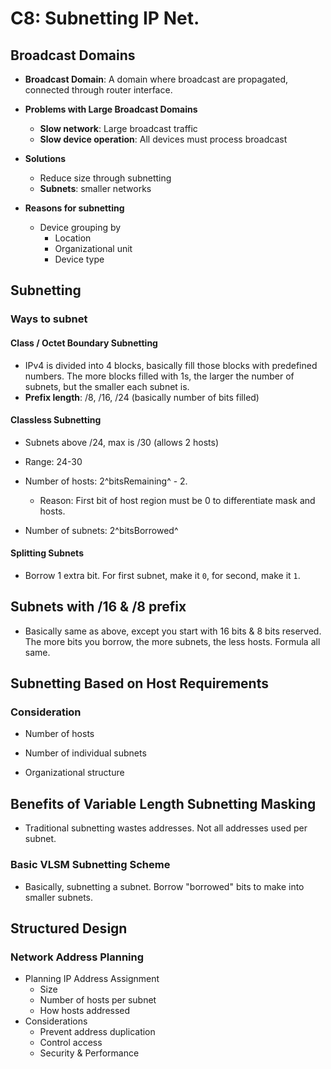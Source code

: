 # C8: Subnetting IP Net.

## Broadcast Domains

- **Broadcast Domain**: A domain where broadcast are propagated, connected through router interface.
- **Problems with Large Broadcast Domains**
  - **Slow network**: Large broadcast traffic
  - **Slow device operation**: All devices must process broadcast

- **Solutions**
  - Reduce size through subnetting
  - **Subnets**: smaller networks
- **Reasons for subnetting**
  - Device grouping by
    - Location
    - Organizational unit
    - Device type

## Subnetting

### Ways to subnet

#### Class / Octet Boundary Subnetting

- IPv4 is divided into 4 blocks, basically fill those blocks with predefined numbers. The more blocks filled with 1s, the larger the number of subnets, but the smaller each subnet is.
- **Prefix length**: /8, /16, /24 (basically number of bits filled)

#### Classless Subnetting

- Subnets above /24, max is /30 (allows 2 hosts)
- Range: 24-30

- Number of hosts: 2^bitsRemaining^ - 2.
  - Reason: First bit of host region must be 0 to differentiate mask and hosts.
- Number of subnets: 2^bitsBorrowed^

#### Splitting Subnets

- Borrow 1 extra bit. For first subnet, make it `0`, for second, make it `1`.

## Subnets with /16 & /8 prefix

- Basically same as above, except you start with 16 bits & 8 bits reserved. The more bits you borrow, the more subnets, the less hosts. Formula all same.



## Subnetting Based on Host Requirements

### Consideration

- Number of hosts

- Number of individual subnets

- Organizational structure

## Benefits of Variable Length Subnetting Masking

- Traditional subnetting wastes addresses. Not all addresses used per subnet.

### Basic VLSM Subnetting Scheme

- Basically, subnetting a subnet. Borrow "borrowed" bits to make into smaller subnets.

## Structured Design

### Network Address Planning

- Planning IP Address Assignment
  - Size
  - Number of hosts per subnet
  - How hosts addressed
- Considerations
  - Prevent address duplication
  - Control access
  - Security & Performance



   